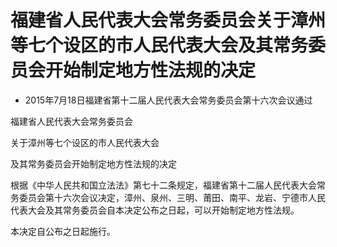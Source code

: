 # 福建省人民代表大会常务委员会关于漳州等七个设区的市人民代表大会及其常务委员会开始制定地方性法规的决定

- 2015年7月18日福建省第十二届人民代表大会常务委员会第十六次会议通过

<!-- INFO END -->

福建省人民代表大会常务委员会

关于漳州等七个设区的市人民代表大会

及其常务委员会开始制定地方性法规的决定

根据《中华人民共和国立法法》第七十二条规定，福建省第十二届人民代表大会常务委员会第十六次会议决定，漳州、泉州、三明、莆田、南平、龙岩、宁德市人民代表大会及其常务委员会自本决定公布之日起，可以开始制定地方性法规。

本决定自公布之日起施行。

